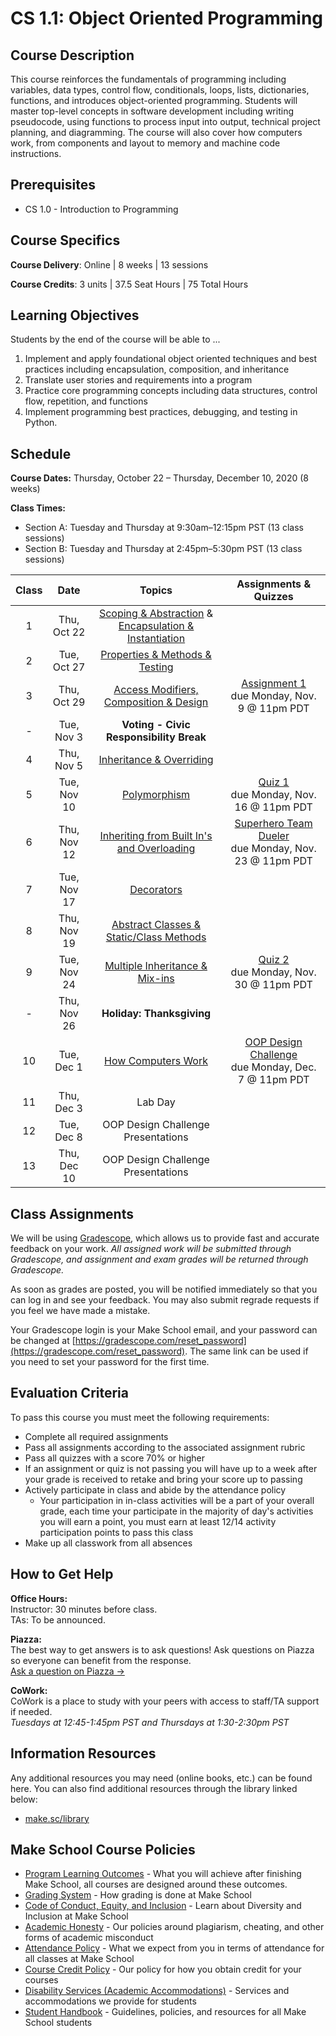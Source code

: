 # CS 1.1: Object Oriented Programming

## Course Description

This course reinforces the fundamentals of programming including variables, data types, control flow, conditionals, loops, lists, dictionaries, functions, and introduces object-oriented programming. Students will master top-level concepts in software development including writing pseudocode, using functions to process input into output, technical project planning, and diagramming. The course will also cover how computers work, from components and layout to memory and machine code instructions.

## Prerequisites

- CS 1.0 - Introduction to Programming

## Course Specifics

**Course Delivery**: Online | 8 weeks | 13 sessions

**Course Credits**: 3 units | 37.5 Seat Hours | 75 Total Hours

## Learning Objectives

Students by the end of the course will be able to ...

1. Implement and apply foundational object oriented techniques and best practices including encapsulation, composition, and inheritance 
1. Translate user stories and requirements into a program
1. Practice core programming concepts including data structures, control flow, repetition, and functions
1. Implement programming best practices, debugging, and testing in Python.

## Schedule

**Course Dates:** Thursday, October 22 – Thursday, December 10, 2020 (8 weeks)

**Class Times:** 

* Section A: Tuesday and Thursday at 9:30am–12:15pm PST (13 class sessions)
* Section B: Tuesday and Thursday at 2:45pm–5:30pm PST (13 class sessions)


| Class |          Date          |                 Topics                  | Assignments & Quizzes |
|:-----:|:----------------------:|:---------------------------------------:|:---------------------------------------:|
|  1 |  Thu, Oct 22              | [Scoping & Abstraction] & [Encapsulation & Instantiation] | 
|  2 |  Tue, Oct 27              | [Properties & Methods & Testing]  |
|  3 |  Thu, Oct 29              | [Access Modifiers, Composition & Design] | [Assignment 1] <br/> due Monday, Nov. 9 @ 11pm PDT
|  - |  Tue, Nov 3               | **Voting - Civic Responsibility Break** | 
|  4 |  Thu, Nov 5               | [Inheritance & Overriding] | 
|  5 |  Tue, Nov 10              | [Polymorphism]  |  [Quiz 1]  <br/> due Monday, Nov. 16 @ 11pm PDT
|  6 |  Thu, Nov 12              | [Inheriting from Built In's and Overloading] | [Superhero Team Dueler] <br/> due Monday, Nov. 23 @ 11pm PDT
|  7 |  Tue, Nov 17              | [Decorators] |
|  8 |  Thu, Nov 19              | [Abstract Classes & Static/Class Methods] |
|  9 |  Tue, Nov 24              | [Multiple Inheritance & Mix-ins] | [Quiz 2] <br/> due Monday, Nov. 30 @ 11pm PDT
| -  |  Thu, Nov 26              | **Holiday: Thanksgiving** |
| 10 |  Tue, Dec 1               | [How Computers Work]| [OOP Design Challenge] <br/> due Monday, Dec. 7 @ 11pm PDT
| 11 |  Thu, Dec 3               | Lab Day  | 
| 12 |  Tue, Dec 8               | OOP Design Challenge Presentations |
| 13 |  Thu, Dec 10              | OOP Design Challenge Presentations |



[Scoping & Abstraction]: https://docs.google.com/presentation/d/12hOwoFrwRFO_GZamHTbU8zTMhbRoS_VoqL90iLH6a7o/edit#slide=id.g923036cd67_0_68

[Encapsulation & Instantiation]: https://docs.google.com/presentation/d/1IR70lrYLkMBmEtG0wGqSUDy8p-psx5n392OSkEvOh54/edit#slide=id.g922ee0f568_0_78

[Properties & Methods & Testing]: https://docs.google.com/presentation/d/1mX-DJ_iVe9TRcVuITXwDdZF7t1OWhGCWPfboiFAFuJo/edit#slide=id.g924dfd1cd8_0_1

[Access Modifiers, Composition & Design]: https://docs.google.com/presentation/d/1mkjcaBZNC6XwvhWiMJwxLYoBfFJRfxwniWIM9AXbcZg/edit#slide=id.p

[Assignment 1]: https://www.gradescope.com/courses/196280/assignments/777357

[Inheritance & Overriding]: https://docs.google.com/presentation/d/1Z7uQaPcRTnaMURHKYhflibR5o7VRAkPyuHq2TD92h9w/edit

[Quiz 1]: https://www.gradescope.com/courses/196280/assignments/777491
[Superhero Team Dueler]: https://www.gradescope.com/courses/196280/assignments/777380

[Polymorphism]: https://docs.google.com/presentation/d/1v2RuwQ_XH9HtiYorm_fL_NOOKDg3KA-Wct_vN61fsDM/edit#slide=id.g940a693d30_0_161

[Inheriting from Built In's and Overloading]: https://docs.google.com/presentation/d/1Y89TEvF1ooR1An4mtEFHWAbMK_3GR2fUHjrZwHqk4X8/edit#slide=id.g954658acd2_0_63

[Decorators]: https://docs.google.com/presentation/d/1ImKNDgt8is8cDRe4JMmRLoXqKIBqEAe5o6TEktdtAmQ/edit#slide=id.g965f1183de_0_73

[Abstract Classes & Static/Class Methods]: https://docs.google.com/presentation/d/1PBzjpQ7RHp2DfgC51jf6G_qbr-1j-7xR-v_WlrTHITU/edit#slide=id.g97df0f41a5_0_26

[Multiple Inheritance & Mix-ins]: https://docs.google.com/presentation/d/1spong_OV0tPbtXa7khIj8EAYaApnWKD9CoQh3gRkuhk/edit#slide=id.g98244207c4_0_68

[How Computers Work]: https://docs.google.com/presentation/d/1C8-s6PcleAkZh5wUI1kRoSi7iJInh3BJzU-nhJATf28/edit#slide=id.g99ab7a2e41_0_116

[Quiz 2]: https://www.gradescope.com/courses/196280/assignments/777494

[OOP Design Challenge]: https://www.gradescope.com/courses/196280/assignments/777381

[Computer Security]: https://docs.google.com/presentation/d/1b0JzyKVXwFR3BYNUiotubD86JzkDUqwiNIklq0yVzP8/edit#slide=id.g9b3e8fe2e2_0_63

## Class Assignments

We will be using [Gradescope](gradescope.com), which allows us to provide fast and accurate feedback on your work. *All assigned work will be submitted through Gradescope, and assignment and exam grades will be returned through Gradescope.*

As soon as grades are posted, you will be notified immediately so that you can log in and see your feedback. You may also submit regrade requests if you feel we have made a mistake.

Your Gradescope login is your Make School email, and your password can be changed at [https://gradescope.com/reset_password](https://gradescope.com/reset_password). The same link can be used if you need to set your password for the first time.



## Evaluation Criteria

To pass this course you must meet the following requirements:

- Complete all required assignments
- Pass all assignments according to the associated assignment rubric
- Pass all quizzes with a score 70% or higher 
- If an assignment or quiz is not passing you will have up to a week after your grade is received to retake and bring your score up to passing
- Actively participate in class and abide by the attendance policy
    - Your participation in in-class activities will be a part of your overall grade, each time your participate in the majority of day's activities you will earn a point, you must earn at least 12/14 activity participation points to pass this class
- Make up all classwork from all absences

## How to Get Help
**Office Hours:** \
Instructor: 30 minutes before class.\
TAs: To be announced.

**Piazza:** \
The best way to get answers is to ask questions! Ask questions on Piazza so everyone can benefit from the response. \
[Ask a question on Piazza →](https://make.sc/cs1.1-piazza)

**CoWork:** \
CoWork is a place to study with your peers with access to staff/TA support if needed. \
*Tuesdays at 12:45-1:45pm PST and Thursdays at 1:30-2:30pm PST*

##  Information Resources

Any additional resources you may need (online books, etc.) can be found here. You can also find additional resources through the library linked below:

- [make.sc/library](http://make.sc/library)

## Make School Course Policies

- [Program Learning Outcomes](https://make.sc/program-learning-outcomes) - What you will achieve after finishing Make School, all courses are designed around these outcomes.
- [Grading System](https://make.sc/grading-system) - How grading is done at Make School
- [Code of Conduct, Equity, and Inclusion](https://make.sc/code-of-conduct) - Learn about Diversity and Inclusion at Make School
- [Academic Honesty](https://make.sc/academic-honesty-policy) - Our policies around plagiarism, cheating, and other forms of academic misconduct
- [Attendance Policy](https://make.sc/attendance-policy) - What we expect from you in terms of attendance for all classes at Make School
- [Course Credit Policy](https://make.sc/course-credit-policy) - Our policy for how you obtain credit for your courses
- [Disability Services (Academic Accommodations)](https://make.sc/disability-services) - Services and accommodations we provide for students
- [Student Handbook](https://make.sc/student-handbook) - Guidelines, policies, and resources for all Make School students
